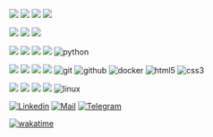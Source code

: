 ![](https://img.shields.io/badge/-hi!-black?style=for-the-badge)
![](https://img.shields.io/badge/-i'm-black?style=for-the-badge)
![](https://img.shields.io/badge/-aleksandr-black?style=for-the-badge)
![](https://img.shields.io/badge/-maskalev-black?style=for-the-badge)

![](https://img.shields.io/badge/-i'm-black?style=for-the-badge)
![](https://img.shields.io/badge/-backend-black?style=for-the-badge)
![](https://img.shields.io/badge/-developer-black?style=for-the-badge)

![](https://img.shields.io/badge/-my-black?style=for-the-badge)
![](https://img.shields.io/badge/-main-black?style=for-the-badge)
![](https://img.shields.io/badge/-line-black?style=for-the-badge)
![](https://img.shields.io/badge/-is-black?style=for-the-badge)
![python](https://img.shields.io/badge/-python-black?style=for-the-badge&logo=python)

![](https://img.shields.io/badge/-likewise-black?style=for-the-badge)
![](https://img.shields.io/badge/-i-black?style=for-the-badge)
![](https://img.shields.io/badge/-use-black?style=for-the-badge)
![](https://img.shields.io/badge/-sql-black?style=for-the-badge&logo=sql)
![git](https://img.shields.io/badge/-git-black?style=for-the-badge&logo=git)
![github](https://img.shields.io/badge/-github-black?style=for-the-badge&logo=github)
![docker](https://img.shields.io/badge/-docker-black?style=for-the-badge&logo=docker)
![html5](https://img.shields.io/badge/-html5-black?style=for-the-badge&logo=html5)
![css3](https://img.shields.io/badge/-css3-black?style=for-the-badge&logo=css3)

![](https://img.shields.io/badge/-i-black?style=for-the-badge)
![](https://img.shields.io/badge/-employ-black?style=for-the-badge)
![](https://img.shields.io/badge/-vscode-black?style=for-the-badge&logo=vscode)
![](https://img.shields.io/badge/-on-black?style=for-the-badge)
![linux](https://img.shields.io/badge/-linux-black?style=for-the-badge&logo=linux)

[![Linkedin](https://img.shields.io/badge/-aleksandr_maskalev-black?style=for-the-badge&logo=linkedin)](https://www.linkedin.com/in/aleksandr-maskalev/)
[![Mail](https://img.shields.io/badge/-avmaskalev@gmail.com-black?style=for-the-badge&logo=gmail)](mailto:avmaskalev@gmail.com)
[![Telegram](https://img.shields.io/badge/-clickclickclick-black?style=for-the-badge&logo=telegram)](https://t.me/clickclickclick)

[![wakatime](https://wakatime.com/badge/user/0d7f2e86-6a35-49ef-bdc5-e9befed1305b.svg)](https://wakatime.com/@0d7f2e86-6a35-49ef-bdc5-e9befed1305b)
